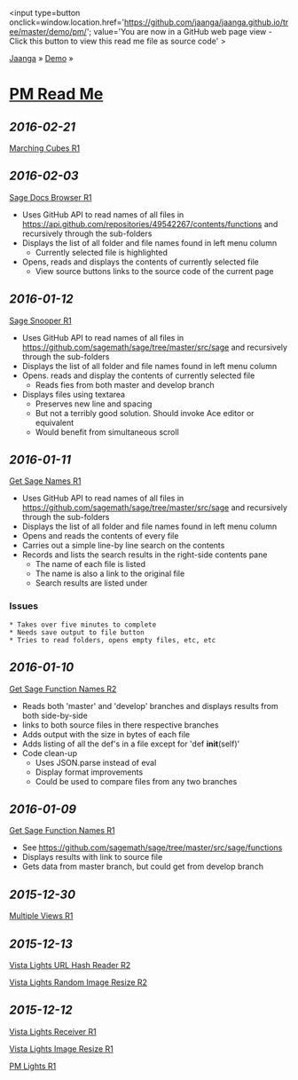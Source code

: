 ﻿<span style=display:none; >[You are now in a GitHub source code view - click this link to view Read Me file as a web page]( http://jaanga.github.io/demo/pm/index.html "View file as a web page." ) </span>
<input type=button onclick=window.location.href='https://github.com/jaanga/jaanga.github.io/tree/master/demo/pm/'; 
value='You are now in a GitHub web page view - Click this button to view this read me file as source code' >

[Jaanga]( http://jaanga.github.io ) » [Demo]( http://jaanga.github.io/demo/pm/  ) »

[PM Read Me]( ./index.html )
===


## _2016-02-21_

[Marching Cubes R1]( http://jaanga.github.io/demo/pm/marching-cubes/marching-cubes-r1.html ) 



## _2016-02-03_

[Sage Docs Browser R1]( http://jaanga.github.io/demo/pm/sage-docs-browser/sage-docs-browser-r1-@.html )

* Uses GitHub API to read names of all files in https://api.github.com/repositories/49542267/contents/functions and recursively through the sub-folders
* Displays the list of all folder and file names found in left menu column
	* Currently selected file is highlighted
* Opens, reads and displays the contents of currently selected file
	* View source buttons links to the source code of the current page 

## _2016-01-12_

[Sage Snooper R1]( http://jaanga.github.io/demo/pm/get-sage-names/sage-snooper-r1.html )

* Uses GitHub API to read names of all files in https://github.com/sagemath/sage/tree/master/src/sage and recursively through the sub-folders
* Displays the list of all folder and file names found in left menu column
* Opens. reads and display the contents of currently selected file
	* Reads fies from both master and develop branch
* Displays files using textarea
	* Preserves new line and spacing
	* But not a terribly good solution. Should invoke Ace editor or equivalent
	* Would benefit from simultaneous scroll


## _2016-01-11_

[Get Sage Names R1]( http://jaanga.github.io/demo/pm/get-sage-names/get-sage-names-r1.html )

* Uses GitHub API to read names of all files in https://github.com/sagemath/sage/tree/master/src/sage and recursively through the sub-folders
* Displays the list of all folder and file names found in left menu column
* Opens and reads the contents of every file
* Carries out a simple line-by line search on the contents
* Records and lists the search results in the right-side contents pane
	* The name of each file is listed 
	* The name is also a link to the original file
	* Search results are listed under

### Issues
	* Takes over five minutes to complete
	* Needs save output to file button
	* Tries to read folders, opens empty files, etc, etc

## _2016-01-10_

[Get Sage Function Names R2]( http://jaanga.github.io/demo/pm/get-sage-function-names/get-sage-function-names-r2.html )

* Reads both 'master' and 'develop' branches and displays results from both side-by-side
* links to both source files in there respective branches
* Adds output with the size in bytes of each file
* Adds listing of all the def's in a file except for 'def __init__(self)'
* Code clean-up
	* Uses JSON.parse instead of eval
	* Display format improvements 
	* Could be used to compare files from any two branches

## _2016-01-09_

[Get Sage Function Names R1]( http://jaanga.github.io/demo/pm/get-sage-function-names/get-sage-function-names-r1.html )

* See <https://github.com/sagemath/sage/tree/master/src/sage/functions>
* Displays results with link to source file
* Gets data from master branch, but could get from develop branch


## _2015-12-30_

[Multiple Views R1]( http://jaanga.github.io/demo/pm/multiple-views/multiple-views-r1.html )

## _2015-12-13_

[Vista Lights URL Hash Reader R2]( http://jaanga.github.io/demo/pm/url-hash-reader-r2.html )

[Vista Lights Random Image Resize R2]( http://jaanga.github.io/demo/pm/vista-lights-random-image-resize-r2.html )

## _2015-12-12_

[Vista Lights Receiver R1]( http://jaanga.github.io/demo/pm/vista-lights-receiver-r1.html )

[Vista Lights Image Resize R1]( http://jaanga.github.io/demo/pm/vista-lights-image-resize-r1.html )

[PM Lights R1]( http://jaanga.github.io/demo/pm/pm-lights-r1.html )